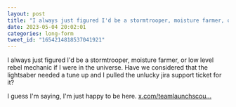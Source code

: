 ```yaml
---
layout: post
title: "I always just figured I'd be a stormtrooper, moisture farmer, or low level rebel mechanic if I were in the universe. Have we considered that the lightsaber needed a tune up and I pulled the unlucky jira support ticket for it? I guess I'm saying, I'm just happy to be here."
date: 2023-05-04 20:02:01
categories: long-form
tweet_id: "1654214818537041921"
---
```


I always just figured I'd be a stormtrooper, moisture farmer, or low level rebel mechanic if I were in the universe. Have we considered that the lightsaber needed a tune up and I pulled the unlucky jira support ticket for it?

I guess I'm saying, I'm just happy to be here. [x.com/teamlaunchscou…](https://x.com/teamlaunchscout/status/1654207446775201793)


<!-- Original tweet: https://twitter.com/i/status/1654214818537041921 -->
